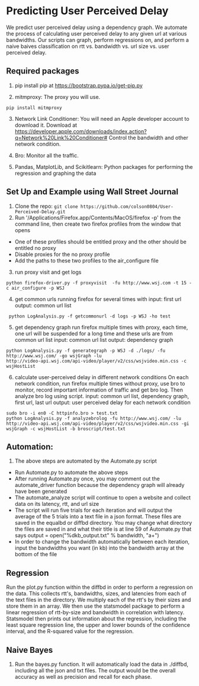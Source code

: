 # Predicting User Perceived Delay
We predict user perceived delay using a dependency graph. We automate the process of calculating user perceived delay to any given url at various bandwidths. Our scripts can graph, perform regressions on, and perform a naive baives classification on rtt vs. bandwidth vs. url size vs. user perceived delay.


## Required packages
1. pip
   install pip at https://bootstrap.pypa.io/get-pip.py

2. mitmproxy:
The proxy you will use.
```
pip install mitmproxy
```

3. Network Link Conditioner: 
You will need an Apple developer account to download it. Download at https://developer.apple.com/downloads/index.action?q=Network%20Link%20Conditioner#
Control the bandwidth and other network condition.

4. Bro:
Monitor all the traffic.

5. Pandas, MatplotLib, and Scikitlearn:
Python packages for performing the regression and graphing the data 

## Set Up and Example using Wall Street Journal
1. Clone the repo: `git clone https://github.com/colson0804/User-Perceived-Delay.git`
2. Run '/Applications/Firefox.app/Contents/MacOS/firefox -p' from the command line, then create two firefox profiles from the window that opens
  - One of these profiles should be entitled proxy and the other should be entitled no proxy
  - Disable proxies for the no proxy profile
  - Add the paths to these two profiles to the air_configure file
3. run proxy visit and get logs
  ```
  python firefox-driver.py -f proxyvisit  -fu http://www.wsj.com -t 15 -c air_configure -p WSJ
  ```
4. get common urls
          running firefox for several times with 
          input: first url
          output: common url list
```
 python LogAnalysis.py -f getcommonurl -d logs -p WSJ -ho test          
```
5. get dependency graph
          run firefox multiple times with proxy, each time, one url will be suspended for a long time and these urls are from common url list
          input: common url list
          output: dependency graph
```
python LogAnalysis.py -f generategraph -p WSJ -d ./logs/ -fu http://www.wsj.com/ -go wsjGraph -lu
http://video-api.wsj.com/api-video/player/v2/css/wsjvideo.min.css -c wsjHostList  
```
6. calculate user-perceived delay in different network conditions
          On each network condition, run firefox multiple times without proxy, use bro to monitor, record important information of traffic and get bro log. Then analyze bro log using script.
          input: common url list, dependency graph, first url, last url
          output: user perceived delay for each network condition
```
sudo bro -i en0 -C httpinfo.bro > test.txt
python LogAnalysis.py -f analyzebrolog -fu http://www.wsj.com/ -lu http://video-api.wsj.com/api-video/player/v2/css/wsjvideo.min.css -gi wsjGraph -c wsjHostList -b broscript/test.txt
```

## Automation:
1. The above steps are automated by the Automate.py script
  - Run Automate.py to automate the above steps
  - After running Automate.py once, you may comment out the automate_driver function because the dependency graph will already have been generated
  - The automate_analyze script will continue to open a website and collect data on its latency, rtt, and url size
  - The script will run five trials for each iteration and will output the average of the 5 trials into a text file in a json format. These files are saved in the equalbd or diffbd directory. You may change what directory the files are saved in and what their title is at line 59 of Automate.py that says output = open("%dkb_output.txt" % bandwidth, "a+")
  - In order to change the bandwidth automatically between each iteration, input the bandwidths you want (in kb) into the bandwidth array at the bottom of the file

## Regression
Run the plot.py function within the diffbd in order to perform a regression on the data. This collects rtt's, bandwidths, sizes, and latencies from each of the text files in the directory. We multiply each of the rtt's by their sizes and store them in an array. We then use the statsmodel package to perform a linear regression of rtt-by-size and bandwidth in correlation with latency. Statsmodel then prints out information about the regression, including the least square regression line, the upper and lower bounds of the confidence interval, and the R-squared value for the regression.
 
## Naive Bayes 
1. Run the bayes.py function. It will automatically load the data in ./diffbd, including all the json and txt files. The output would be the overall accuracy as well as precision and recall for each phase.



